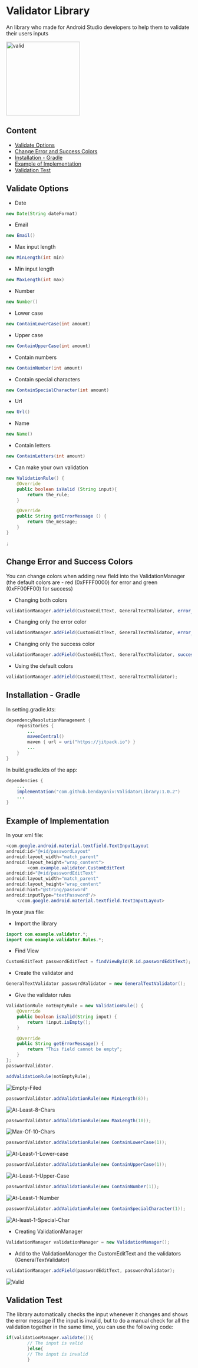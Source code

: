 # Validator Library

An library who made for Android Studio developers to help them to validate their users inputs

<img src="assets/images/valid.png" alt="valid" width="200"/>

## Content

* [Validate Options](#validate-options)
* [Change Error and Success Colors](#change-error-and-success-colors)
* [Installation - Gradle](#installation---gradle)
* [Example of Implementation](#example-of-implementation)
* [Validation Test](#validation-test)

## Validate Options

- Date

```java
new Date(String dateFormat)
```

- Email

```java
new Email()
```

- Max input length

```java
new MinLength(int min)
```

- Min input length

```java
new MaxLength(int max)
```

- Number

```java
new Number()
```

- Lower case

```java
new ContainLowerCase(int amount)
```

- Upper case

```java
new ContainUpperCase(int amount)
```

- Contain numbers

```java
new ContainNumber(int amount)
```

- Contain special characters

```java
new ContainSpecialCharacter(int amount)
```

- Url

```java
new Url()
```

- Name

```java
new Name()
```

- Contain letters

```java
new ContainLetters(int amount)
```

- Can make your own validation

```java
new ValidationRule() {
    @Override
    public boolean isValid (String input){
        return the_rule;
    }

    @Override
    public String getErrorMessage () {
        return the_message;
    }
}

;
```

## Change Error and Success Colors

You can change colors when adding new field into the ValidationManager (the default colors are -
red (0xFFFF0000) for error and green (0xFF00FF00) for success)

- Changing both colors

```java
validationManager.addField(CustomEditText, GeneralTextValidator, error_color(example-Color.BLACK),success_color(exampel -Color.BLUE));
```

- Changing only the error color

```java
validationManager.addField(CustomEditText, GeneralTextValidator, error_color(example-Color.BLACK),Constants.ERROR);
```

- Changing only the success color

```java
validationManager.addField(CustomEditText, GeneralTextValidator, success_color(exampel-Color.BLUE),Constants.SUCCESS);
```

- Using the default colors

```java
validationManager.addField(CustomEditText, GeneralTextValidator);
```

## Installation - Gradle

In setting.gradle.kts:

```java
dependencyResolutionManagement {
    repositories {
        ...
        mavenCentral()
        maven { url = uri("https://jitpack.io") }
        ...
    }
}
```

In build.gradle.kts of the app:

```java
dependencies {
    ...
    implementation("com.github.bendayaniv:ValidatorLibrary:1.0.2")
    ...
}
```

## Example of Implementation

In your xml file:

```java
<com.google.android.material.textfield.TextInputLayout
android:id="@+id/passwordLayout"
android:layout_width="match_parent"
android:layout_height="wrap_content">
        <com.example.validator.CustomEditText
android:id="@+id/passwordEditText"
android:layout_width="match_parent"
android:layout_height="wrap_content"
android:hint="@string/password"
android:inputType="textPassword"/>
    </com.google.android.material.textfield.TextInputLayout>
```

In your java file:

- Import the library

```java
import com.example.validator.*;
import com.example.validator.Rules.*;
```

- Find View

```java
CustomEditText passwordEditText = findViewById(R.id.passwordEditText);
```

- Create the validator and

```java
GeneralTextValidator passwordValidator = new GeneralTextValidator();
```

- Give the validator rules

```java
ValidationRule notEmptyRule = new ValidationRule() {
    @Override
    public boolean isValid(String input) {
        return !input.isEmpty();
    }

    @Override
    public String getErrorMessage() {
        return "This field cannot be empty";
    }
};
passwordValidator.

addValidationRule(notEmptyRule);
```
![Empty-Filed](https://github.com/bendayaniv/ValidatorLibrary/assets/52703125/94d60878-3c69-4e8a-9d99-b927443489dd)

```java
passwordValidator.addValidationRule(new MinLength(8));
```

![At-Least-8-Chars](https://github.com/bendayaniv/ValidatorLibrary/assets/52703125/cab7e585-92c4-4809-bfce-707e8637c2ff)

```java
passwordValidator.addValidationRule(new MaxLength(10));
```

![Max-Of-10-Chars](https://github.com/bendayaniv/ValidatorLibrary/assets/52703125/1794f6d3-b35c-48e7-a6ad-4561b05034af)

```java
passwordValidator.addValidationRule(new ContainLowerCase(1));
```

![At-Least-1-Lower-case](https://github.com/bendayaniv/ValidatorLibrary/assets/52703125/de18e284-6811-4c7c-9698-ce1f37ec85fe)

```java
passwordValidator.addValidationRule(new ContainUpperCase(1));
```

![At-Least-1-Upper-Case](https://github.com/bendayaniv/ValidatorLibrary/assets/52703125/285c0ec8-5ea4-4b43-b077-f77d41ac23f5)

```java
passwordValidator.addValidationRule(new ContainNumber(1));
```

![At-Least-1-Number](https://github.com/bendayaniv/ValidatorLibrary/assets/52703125/a5a5623f-7562-42d8-91fa-30a6663e4ae6)

```java
passwordValidator.addValidationRule(new ContainSpecialCharacter(1));
```

![At-least-1-Special-Char](https://github.com/bendayaniv/ValidatorLibrary/assets/52703125/1a55065a-5c3d-4355-8253-70c7626aa4a4)

- Creating ValidationManager

```java
ValidationManager validationManager = new ValidationManager();
```

- Add to the ValidationManager the CustomEditText and the validators (GeneralTextValidator)

```java
validationManager.addField(passwordEditText, passwordValidator);
```

![Valid](https://github.com/bendayaniv/ValidatorLibrary/assets/52703125/f91a2661-5cc7-42aa-9866-d58ec2c35382)

## Validation Test

The library automatically checks the input whenever it changes and shows the error message if the
input is invalid, but to do a manual check for all the validation together in the same time, you can
use the following code:

```java
if(validationManager.validate()){
        // The input is valid
        }else{
        // The input is invalid
        }
```


